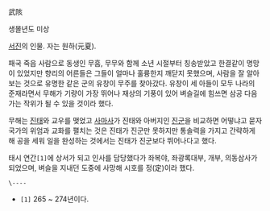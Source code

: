 武陔

생몰년도 미상

[서진](%EC%84%9C%EC%A7%84.md)의 인물. 자는 원하(元夏).

패국 죽읍 사람으로 동생인 무흠, 무무와 함께 소년 시절부터 칭송받았고 한결같이 명망이 있었지만 향리의 어른들은 그들이 얼마나 훌륭한지
깨닫지 못했으며, 사람을 잘 알아보는 것으로 유명한 같은 군의 유창이 무주를 찾아갔다. 유창이 세 아들이 모두 나라의 준재라면서 무해가
기량이 가장 뛰어나 재상의 기풍이 있어 벼슬길에 힘쓰면 삼공 다음 가는 작위가 될 수 있을 것이라 했다.

무해는 [진태](%EC%A7%84%ED%83%9C.md)와 교우를 맺었고
[사마사](%EC%82%AC%EB%A7%88%EC%82%AC.md)가 진태와 아버지인
[진군](%EC%A7%84%EA%B5%B0#s-2.md)을 비교하면 어떻냐고 묻자 국가의 위엄과 교화를 펼치는 것은 진태가 진군만
못하지만 통솔력을 가지고 간략하게 해 공을 세워 일을 완성하는 것에서는 진태가 진군보다 뛰어나다고 했다.

태시 연간`[1]`에 상서가 되고 인사를 담당했다가 좌복야, 좌광록대부, 개부, 의동삼사가 되었으며, 벼슬을 지내던 도중에 사망해 시호를
정(定)이라 했다.

`\----`

  * `[1]` 265 ~ 274년이다.


